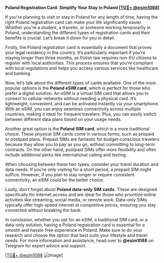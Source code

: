 **Poland Registration Card: Simplify Your Stay in Poland [[TG💪+ @esim1088](https://t.me/s/esim1088)]**

If you're planning to visit or stay in Poland for any length of time, having the right Poland registration card can make your life significantly easier. Whether you're a student, a traveler, or someone working temporarily in Poland, understanding the different types of registration cards and their benefits is crucial. Let’s break it down for you in detail.

Firstly, the Poland registration card is essentially a document that proves your legal residency in the country. It’s particularly important if you’re staying longer than three months, as Polish law requires non-EU citizens to register with local authorities. This process ensures that you’re compliant with local regulations and helps you access various services like healthcare and banking.

Now, let’s talk about the different types of cards available. One of the most popular options is the **Poland eSIM card**, which is perfect for those who prefer a digital solution. An eSIM is a virtual SIM card that allows you to connect to cellular networks without needing a physical card. It’s lightweight, convenient, and can be activated instantly via your smartphone. With an eSIM, you can enjoy seamless connectivity across multiple countries, making it ideal for frequent travelers. Plus, you can easily switch between different data plans based on your usage needs.

Another great option is the **Poland SIM card**, which is a more traditional choice. These physical SIM cards come in various forms, such as prepaid or postpaid plans. Prepaid SIMs are fantastic for budget-conscious travelers because they allow you to pay as you go, without committing to long-term contracts. On the other hand, postpaid SIMs offer more flexibility and often include additional perks like international calling and texting. 

When choosing between these two types, consider your travel duration and data needs. If you’re only visiting for a short period, a prepaid SIM might suffice. However, if you plan to stay longer or require consistent connectivity, an eSIM could be the better choice.

Lastly, don’t forget about **Poland data-only SIM cards**. These are designed specifically for internet access and are ideal for those who prioritize online activities like streaming, social media, or remote work. Data-only SIMs typically offer high-speed internet at competitive prices, ensuring you stay connected without breaking the bank.

In conclusion, whether you opt for an eSIM, a traditional SIM card, or a data-only solution, having a Poland registration card is essential for a smooth and hassle-free experience in Poland. Make sure to do your research and choose the option that best suits your lifestyle and travel needs. For more information and assistance, head over to **@esim1088** on Telegram for expert advice and support.

[[TG💪+ @esim1088](https://t.me/s/esim1088) ![Image](https://i.postimg.cc/Y0z9fWf4/image.png)]